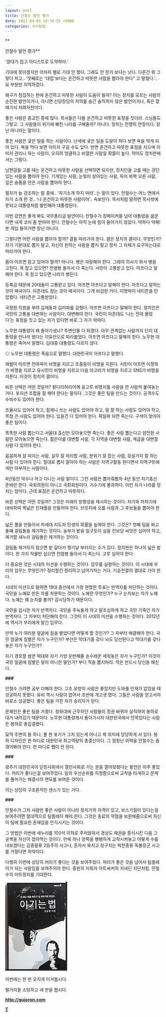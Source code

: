 ```yaml
---
layout: post
title: 안철수 발언 평가
date: 2012-04-03 19:34:55 +0900
categories: 시사칼럼
---
```


** 

안철수 발언 평가** 

'깔대기 접고 아티스트로 도약하라.'

기대에 못미쳤지만 어차피 별로 기대 안 했다. 그래도 안 한거 보다는 낫다. 다른건 뭐 그렇다 치고.. ‘셋째로는 '대립'보다는 온건하고 따뜻한 사람을 뽑아야 한다" 고 말했다.’.. 요 부분만 지적하겠다. 

왜구가 침입하는 판에 온건하고 따뜻한 사람이 도움이 될까? 이는 정치를 모르는 사람의 순진한 발언이거나, 아니면 신당창당의 저의를 숨긴 솔직하지 않은 발언이거나, 혹은 깔때기식 자화자찬이다. 

좋은 사람은 종교인 중에 많다. 목사들은 다들 온건하고 따뜻한 표정을 짓더라. 스님들도 그렇고. 그 사람들이 위기에 빠진 나라를 구해줄까? 아니다. 정치는 전쟁의 연장이다. 장난 아니라는 말이다. 

좋은 사람은 궂은 일을 하는 사람이다. 난세에 궂은 일을 도맡아 하다 보면 욕을 먹게 되어 있다. 욕을 먹다 보면 이미지 구길 수도 있다. 반면 온건하고 따뜻한 표정을 지으며 이미지 관리나 하는 사람이, 오히려 엉큼하고 비열한 사람일 확률이 높다. 적어도 정치판에서는 그렇다. 

남편감을 고를 때는 온건하고 따뜻한 사람을 선택하면 되지만, 정치인을 고를 때는 강단있는 사람을 뽑아야 한다. 기개있는 사람, 눈빛이 살아있는 사람, 독이 바짝 오른 사람, 깊은 슬픔을 안은 사람을 뽑아야 한다. 

필자가 늘 강조하는 말 중에.. ‘자기소개 하지 마라’..는 말이 있다. 안철수는 어느 면에서 자기 소개 한 것.. ‘나 온건하고 따뜻한 사람이야’.. 속보인다. 목사처럼 말하면 목사밖에 못되고 대통령처럼 발언해야 대통령된다. 

이번 강연은 좋게 봐도 국무총리급 발언이다. 안철수가 킹메이커를 넘어 대통령을 꿈꾼다면 내게 코치 좀 받아야 한다. 안철수는 아직 눈에 힘이 들어가지 않았다. 약하다 약해! 본 게임 들어가면 장난 아니다. 

그렇다면 어떤 사람을 뽑아야 할까? 결을 따라가야 한다. 결은 정치의 결이다. 무엇인가? 자기 기분대로 뽑지 말고, 자신이 원하는 사람을 뽑지 말고 정치 그 자체가 요구하는대로 따라가야 한다. 

몸이 아프면 참고 있어야 할까? 아니다. 병은 자랑해야 한다. 그래야 의사가 와서 병을 고친다. 꾹 참고 있으면? 전염병 돌아서 다 죽는다. 서민이 고통받고 있다. 아프다고 말해야 한다. 꾹 참고 있으면 나라가 병든다. 

등록금 때문에 20대들이 고통받고 있다. 아프면 아프다고 말해야 한다. 아프다고 말하는 것이 애국이다. 아픈데도 참는 것이 매국이다. 그게 비겁한 거다. 이명박이 네티즌을 탄압했다. 네티즌은 고통받았다. 

국정원 직원을 부려 김제동과 김미화를 겁줬다. 아프면 아프다고 말해야 한다. 정치인은 국민의 고통을 대변하는 사람이다. 대변해야 한다. 국민이 아픈데도 ‘나는 전혀 몰랐다’는 표정을 짓고 있는 자가 있다면 바로 그 자가 악마다. 

노무현 대통령이 왜 돌아가셨나? 주변인물 다 뒤졌다. 아무 관계없는 사람까지 단지 대통령을 만나러 왔다는 이유만으로 따라붙었다. 아프면 아프다고 말해야 한다. 노무현 대통령은 죽어서 말했다. 김대중 대통령도 다르지 않다. 

◎ 노무현 대통령은 죽음으로 말했다. 대한민국이 아프다고 말했다. 

재벌이 아프면 전여옥이 비명을 지르고 조중동이 비명을 지른다. 서민이 아프면 이정희가 비명을 지르고 유시민이 비명을 지르고 다음 아고라가 비명을 지르고 SNS가 비명을 지른다. 이것이 정치의 결이다. 

바른 선택은 어떤 것일까? 팔다리허리어깨 골고루 비명지를 사람을 한 사람씩 붙여놓는 거다. 포지션 조합을 잘 해야 한다는 말이다. 그것은 좋은 팀을 만드는 것이다. 공격수도 수비수도 있어야 한다. 

조율사도 있어야 하고, 힘깨나 쓰는 사람도 있어야 하고, 말 잘 하는 사람도 있어야 하고, 목청 큰 사람도 있어야 한다. 있을건 다 있어야 한다. 획일화 되면 죽는다. 구색이 맞아야 좋은 팀이다. 

똑똑한 사람 뽑는다고 서울대 출신만 모아놓으면 죽는다. 좋은 사람 뽑는다고 얌전한 사람만 모아놓으면 죽는다. 젊은이를 대변할 사람, 각 지역을 대변할 사람, 계급을 대변할사람 다 있어야 한다. 

꼼꼼하게 잘 따지는 사람, 실무 잘 처리할 사람, 분위기 잘 잡는 사람, 뒷설거지 잘 하는 사람 다 있어야 한다. 절대로 뽑지 말아야 하는 사람은 지역구활동 한다면서 지역구민에게만 아부하는 사람이다. 

4년동안 악수나 하고 다니는 사람 말이다. 그런 사람은 뽑아줘봤자 4년 동안 차기총선 준비만 한다. 국회의원이 아니고 국회회원이다. 거수기에 불과하다. 이런 자가 나라를 망치는 암이다. 근데 표정은 온건하고 따뜻하다. 

바른 선택은 어떤 것일까? 그것은 미래의 방향성을 제시하는 것이다. 차기와 차차기에 대비하여 폭넓은 인재풀을 만들어야 한다. 브릿지에 오를 사람과 그 후보들을 뽑아야 한다. 

넓은 풀을 만들어서 차세대 지도자 탄생의 확률을 높여야 한다. 그것은? 첫째 팀을 짜고 둘째 걸림돌을 제거하는 것이다. 농부가 밭을 일구듯이 심을 진보당 씨앗은 심어야 하고, 제거할 새누리 걸림돌은 제거하는 것이다. 

걸림돌 제거하지 않으면 밭 갈다가 쟁기날 부러지는 수가 있다. 정치판은 하나의 넓은 밭이다. 한 가지 작물만 심으면 전염병 돌아서 다 죽는다. 고루 심어야 한다. 

더 중요한 것은 시대의 미션을 수행하는 것이다. 임무를 실행하는 것이다. 이 시대에 우리의 임무는 무엇인가? 정리할건 정리하고 넘어가자는 거다. 기승전결의 결대로 가야 한다. 

시대의 미션으로 말하면 19대 총선에서 가장 현명한 투표는 반역자를 처단하는 것이다. 국민을 노예로 만든 자를 처분하는 것이다. 노예란 무엇인가? 누구 눈치보는 자가 노예다. 노예는 왜 눈치를 볼까? 감시당하기 때문이다. 

국민을 감시한 자가 반역자다. 국민을 주눅들게 하고 말조심하게 하고 국민 기죽인 자가 반역자다. 그 자부터 처단해야 한다. 그것이 이 시대의 미션을 수행하는 것이다. 2012년에 역사가 우리에게 맡긴 임무다. 

만약 누가 여러분 얼굴에 침을 뱉었다면 어떻게 할 것인가? 그 자부터 해결해야 한다. 국민 얼굴에 침뱉은 자가 누구인가? 부산은 막대기를 갖다 놔도 당선된다고 막대기를 갖다 놓은 자가 누구인가? 

자기 경호할 쌈꾼 떡대와 자기 가방 운반해줄 손수레꾼 세워놓은 자가 누구인가? 이것이 국민 얼굴에 침뱉은 일이 아니란 말인가? 부디 적을 뽑지마라. 적은 반드시 당신을 해친다. 



**###** 

안철수 크려면 공부 더해야 한다. 고조 유방이 사람은 좋았지만 도와줄 인재가 없었을 때 성공하지 못했다. 유비 역시 사람이 없어서 초반에 개고생 했다. 그들은 사람을 얻고서야 비로소 성공했다. 좋은 팀을 가진 자가 승리자가 된다. 

문재인은 좋은 팀을 가졌다. 청와대에 근무하던 사람들이 정권 바뀌자 실직하여 봉하로 대거 내려갔기 때문이다. 노무현 대통령께서 돌아가시자 대한민국에서 안목있다는 사람은 봉하로 총집결했다. 

묘역 주변의 돌 하나, 풀 한 포기가 그저 있는게 아니고 제 위치에 당당하게 서 있다. 봉하 디자인은 한 마디로 대한민국 최고역량의 총결산이다. 그 엄청난 위력을 안철수는 좀 겪어봐야 안다. 한 마디로 쨉이 안 된다. 



**\###** 

광주가 대한민국이 닫힌사회에서 열린사회로 가는 문을 열어젖혔다는 발언은 아주 좋았다. 머리가 좋다는걸 보여주었다. 일의 우선순위를 지정함으로써 교착을 타개하고 문제를 풀어가는 해결사의 면모를 보여준 것이다. 

이는 상당히 구조론적인 센스가 있는 거다. 



**###** 

안철수가 그저 사람만 좋은 사람이 아니라 정치가의 자격이 있고, 보스기질이 있다는걸 보여주려면 절대적으로 팀플레이 해야 한다. 그것은 동료의 약점을 보완해줌으로써 자신이 팀에 필요한 존재임을 인식시키는 것이다. 

그 방법은 이번에 새누리를 100석 이하로 주저앉혀서 경상도 패권을 종식시킨 다음 그 공백을 자신이 잡아먹는 것이다. 만에 하나 양쪽을 팽팽하게 교착시켜놓고 어떻게 수를 내보겠다는 김종필류 2등주의 사고나, 혼자서 북치고 장구치는 박찬종류 독불장군 사고를 가졌다면 최악이다. 

다행히 이번에 상당히 머리가 좋다는 것을 보여주었다. 머리가 좋은 것을 넘어서 팀플레이가 되는 사람임을 보여주어야 한다. 중원의 지휘자 아트싸커의 지네딘 지단처럼. 안철수의 아트정치를 기대한다. 



  
  
  

  




<a href="?mid=WaytoWin" target="_self"><img alt="0.JPG" src="files/attach/images/199/290/248/123456.JPG" width="200" height="287" /> </a>



이번에는 한 번 오지게 이겨봅시다.

떨거지들 소탕하고 새 판을 짭시다.





**http://gujoron.com**  


**∑**